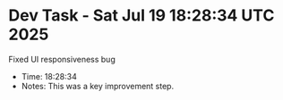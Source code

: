 # Dev Task - Sat Jul 19 18:28:34 UTC 2025
Fixed UI responsiveness bug
- Time: 18:28:34
- Notes: This was a key improvement step.
